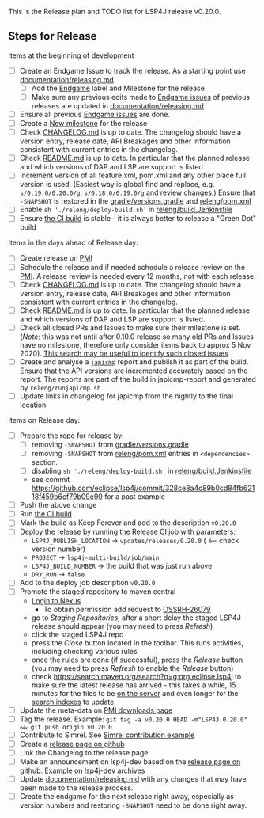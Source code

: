 This is the Release plan and TODO list for LSP4J release v0.20.0.

## Steps for Release

Items at the beginning of development

- [ ] Create an Endgame Issue to track the release. As a starting point use [documentation/releasing.md](https://github.com/eclipse/lsp4j/blob/main/documentation/releasing.md).
    - [ ] Add the [Endgame](https://github.com/eclipse/lsp4j/labels/endgame) label and Milestone for the release
    - [ ] Make sure any previous edits made to [Endgame issues](https://github.com/eclipse/lsp4j/labels/endgame) of previous releases are updated in [documentation/releasing.md](https://github.com/eclipse/lsp4j/blob/main/documentation/releasing.md)
- [ ] Ensure all previous [Endgame issues](https://github.com/eclipse/lsp4j/labels/endgame) are done.
- [ ] Create a [New milestone](https://github.com/eclipse/lsp4j/milestones/new) for the release
- [ ] Check [CHANGELOG.md](https://github.com/eclipse/lsp4j/blob/main/CHANGELOG.md) is up to date. The changelog should have a version entry, release date, API Breakages and other information consistent with current entries in the changelog.
- [ ] Check [README.md](https://github.com/eclipse/lsp4j/blob/main/README.md) is up to date. In particular that the planned release and which versions of DAP and LSP are support is listed.
- [ ] Increment version of all feature.xml, pom.xml and any other place full version is used. (Easiest way is global find and replace, e.g. `s/0.19.0/0.20.0/g`, `s/0.18.0/0.19.0/g` and review changes.) Ensure that `-SNAPSHOT` is restored in the [gradle/versions.gradle](https://github.com/eclipse/lsp4j/blob/main/gradle/versions.gradle) and  [releng/pom.xml](https://github.com/eclipse/lsp4j/blob/main/releng/pom.xml)
- [ ] Enable `sh './releng/deploy-build.sh'` in [releng/build.Jenkinsfile](https://github.com/eclipse/lsp4j/blob/main/releng/build.Jenkinsfile) 
- [ ] Ensure [the CI build](https://ci.eclipse.org/lsp4j/job/lsp4j-multi-build/job/main/) is stable - it is always better to release a "Green Dot" build

Items in the days ahead of Release day:

- [ ] Create release on [PMI](https://projects.eclipse.org/projects/technology.lsp4j)
- [ ] Schedule the release and if needed schedule a release review on the [PMI](https://projects.eclipse.org/projects/technology.lsp4j). A release review is needed every 12 months, not with each release.
- [ ] Check [CHANGELOG.md](https://github.com/eclipse/lsp4j/blob/main/CHANGELOG.md) is up to date. The changelog should have a version entry, release date, API Breakages and other information consistent with current entries in the changelog.
- [ ] Check [README.md](https://github.com/eclipse/lsp4j/blob/main/README.md) is up to date. In particular that the planned release and which versions of DAP and LSP are support is listed.
- [ ] Check all closed PRs and Issues to make sure their milestone is set. (*Note:* this was not until after 0.10.0 release so many old PRs and Issues have no milestone, therefore only consider items back to approx 5 Nov 2020). [This search may be useful to identify such closed issues](https://github.com/eclipse/lsp4j/issues?q=is%3Aclosed+no%3Amilestone+updated%3A%3E%3D2020-11-06)
- [ ] Create and analyse a [`japicmp`](https://siom79.github.io/japicmp/) report and publish it as part of the build. Ensure that the API versions are incremented accurately based on the report. The reports are part of the build in japicmp-report and generated by `releng/runjapicmp.sh`
- [ ] Update links in changelog for japicmp from the nightly to the final location

Items on Release day:

- [ ] Prepare the repo for release by:
    - [ ] removing `-SNAPSHOT` from [gradle/versions.gradle](https://github.com/eclipse/lsp4j/blob/main/gradle/versions.gradle)
    - [ ] removing `-SNAPSHOT` from [releng/pom.xml](https://github.com/eclipse/lsp4j/blob/main/releng/pom.xml) entries in `<dependencies>` section.
    - [ ] disabling `sh './releng/deploy-build.sh'` in [releng/build.Jenkinsfile](https://github.com/eclipse/lsp4j/blob/main/releng/build.Jenkinsfile) 
    - see commit https://github.com/eclipse/lsp4j/commit/328ce8a4c89b0cd84fb62118f459b6cf79b09e90 for a past example
- [ ] Push the above change
- [ ] Run [the CI build](https://ci.eclipse.org/lsp4j/job/lsp4j-multi-build/job/main/)
- [ ] Mark the build as Keep Forever and add to the description `v0.20.0`
- [ ] Deploy the release by running [the Release CI job](https://ci.eclipse.org/lsp4j/job/lsp4j-release-eclipse) with parameters:
    - `LSP4J_PUBLISH_LOCATION` -> `updates/releases/0.20.0` ( <-- check version number)
    - `PROJECT` -> `lsp4j-multi-build/job/main`
    - `LSP4J_BUILD_NUMBER` -> the build that was just run above
    - `DRY_RUN` -> `false`
- [ ] Add to the deploy job description `v0.20.0`
- [ ] Promote the staged repository to maven central
    - [Login to Nexus](https://oss.sonatype.org/#stagingRepositories)
        - To obtain permission add request to [OSSRH-26079](https://issues.sonatype.org/browse/OSSRH-26079)
    - go to *Staging Repositories*, after a short delay the staged LSP4J release should appear (you may need to press *Refresh*)
    - click the staged LSP4J repo
    - press the *Close* button located in the toolbar. This runs activities, including checking various rules
    - once the rules are done (if successful), press the *Release* button (you may need to press *Refresh* to enable the *Release* button)
    - check https://search.maven.org/search?q=g:org.eclipse.lsp4j to make sure the latest release has arrived - this takes a while, 15 minutes for the files to be [on the server](https://repo1.maven.org/maven2/org/eclipse/lsp4j/) and even longer for the [search indexes](https://search.maven.org/search?q=g:org.eclipse.lsp4j) to update
- [ ] Update the meta-data on [PMI downloads page](https://projects.eclipse.org/projects/technology.lsp4j/downloads)
- [ ] Tag the release. Example: `git tag -a v0.20.0 HEAD -m"LSP4J 0.20.0" && git push origin v0.20.0`
- [ ] Contribute to Simrel. See [Simrel contribution example](https://git.eclipse.org/r/#/c/158624/)
- [ ] Create a [release page on github](https://github.com/eclipse/lsp4j/releases/new)
- [ ] Link the Changelog to the release page
- [ ] Make an announcement on lsp4j-dev based on the [release page on github](https://github.com/eclipse/lsp4j/releases/tag/v0.20.0). [Example on lsp4j-dev archives](https://www.eclipse.org/lists/lsp4j-dev/msg00063.html)
- [ ] Update [documentation/releasing.md](https://github.com/eclipse/lsp4j/blob/main/documentation/releasing.md) with any changes that may have been made to the release process.
- [ ] Create the endgame for the next release right away, especially as version numbers and restoring `-SNAPSHOT` need to be done right away.
